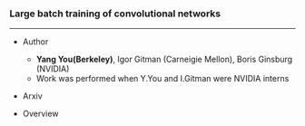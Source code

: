 ### Large batch training of convolutional networks

---

* Author
  * **Yang You(Berkeley)**, Igor Gitman (Carneigie Mellon), Boris Ginsburg (NVIDIA)
  * Work was performed when Y.You and I.Gitman were NVIDIA interns
* Arxiv



* Overview

